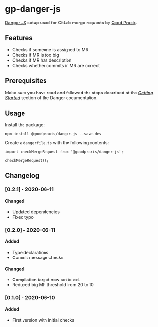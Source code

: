 # gp-danger-js

[Danger JS](https://github.com/danger/danger-js) setup used for GitLab merge
requests by [Good Praxis](https://goodpraxis.coop).

## Features
* Checks if someone is assigned to MR
* Checks if MR is too big
* Checks if MR has description
* Checks whether commits in MR are correct

## Prerequisites
Make sure you have read and followed the steps described at the
[*Getting Started*](https://danger.systems/js/guides/getting_started.html)
section of the Danger documentation.

## Usage
Install the package:

    npm install @goodpraxis/danger-js --save-dev

Create a `dangerfile.ts` with the following contents:

    import checkMergeRequest from '@goodpraxis/danger-js';

    checkMergeRequest();

## Changelog
### [0.2.1] - 2020-06-11
#### Changed
- Updated dependencies
- Fixed typo
### [0.2.0] - 2020-06-11
#### Added
- Type declarations
- Commit message checks
#### Changed
- Compilation target now set to `es6`
- Reduced big MR threshold from 20 to 10
### [0.1.0] - 2020-06-10
#### Added
- First version with initial checks
